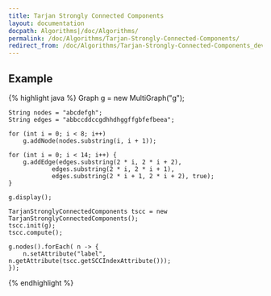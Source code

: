 ```yaml
---
title: Tarjan Strongly Connected Components
layout: documentation
docpath: Algorithms|/doc/Algorithms/
permalink: /doc/Algorithms/Tarjan-Strongly-Connected-Components/
redirect_from: /doc/Algorithms/Tarjan-Strongly-Connected-Components_development/
---
```


## Example

{% highlight java %}
	Graph g = new MultiGraph("g");
	
	String nodes = "abcdefgh";
	String edges = "abbccddccgdhhdhggffgbfefbeea";
	
	for (int i = 0; i < 8; i++)
		g.addNode(nodes.substring(i, i + 1));
	
	for (int i = 0; i < 14; i++) {
		g.addEdge(edges.substring(2 * i, 2 * i + 2),
				edges.substring(2 * i, 2 * i + 1),
				edges.substring(2 * i + 1, 2 * i + 2), true);
	}

	g.display();
	
	TarjanStronglyConnectedComponents tscc = new TarjanStronglyConnectedComponents();
	tscc.init(g);
	tscc.compute();
	
	g.nodes().forEach( n -> {
 		n.setAttribute("label", n.getAttribute(tscc.getSCCIndexAttribute()));
	});
{% endhighlight %}

